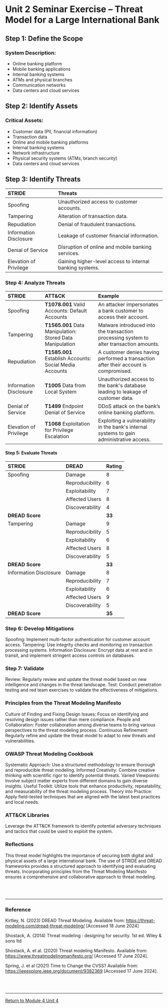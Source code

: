 # Unit 2 Seminar Exercise – Threat Model for a Large International Bank

## Step 1: Define the Scope
### System Description:
 - Online banking platform
 - Mobile banking applications
 - Internal banking systems
 - ATMs and physical branches
 - Communication networks
 - Data centers and cloud services

## Step 2: Identify Assets
### Critical Assets:
 - Customer data (PII, financial information)
 - Transaction data
 - Online and mobile banking platforms
 - Internal banking systems
 - Network infrastructure
 - Physical security systems (ATMs, branch security)
 - Data centers and cloud services

## Step 3: Identify Threats

| **STRIDE** | **Threats** |
| :--------- | :-------- |
| Spoofing | Unauthorized access to customer accounts. |
| Tampering | Alteration of transaction data. |
| Repudiation | Denial of fraudulent transactions. |
| Information Disclosure | Leakage of customer financial information. |
| Denial of Service | Disruption of online and mobile banking services. |
| Elevation of Privilege | Gaining higher-level access to internal banking systems. |

### Step 4: Analyze Threats

| **STRIDE** | **ATT&CK** | **Example** |
| :--------- | :-------- | :---------- |
| Spoofing | **T1078.001** Valid Accounts: Default Accounts | An attacker impersonates a bank customer to access their account. |
| Tampering | **T1565.001** Data Manipulation: Stored Data Manipulation | Malware introduced into the transaction processing system to alter transaction amounts. |
| Repudiation | **T1585.001** Establish Accounts: Social Media Accounts | A customer denies having performed a transaction after their account is compromised. |
| Information Disclosure | **T1005** Data from Local System | Unauthorized access to the bank's database leading to leakage of customer data. |
| Denial of Service | **T1499** Endpoint Denial of Service | DDoS attack on the bank’s online banking platform. |
| Elevation of Privilege | **T1068** Exploitation for Privilege Escalation |Exploiting a vulnerability in the bank's internal systems to gain administrative access. |

#### Step 5: Evaluate Threats

| **STRIDE** | **DREAD** | **Rating** |
| :--------- | :-------- | :---------- |
| Spoofing | Damage | 8 |
| | Reproducibility | 6 |
| | Exploitability | 7 |
| | Affected Users | 8 |
| | Discoverability | 4 |
| **DREAD Score** | | **33** |
| Tampering | Damage | 9 |
| | Reproducibility | 5 |
| | Exploitability | 6 |
| | Affected Users | 8 |
| | Discoverability | 5 |
| **DREAD Score** | | **33** |
| Information Disclosure | Damage | 8 |
| | Reproducibility | 7 |
| | Exploitability | 6 |
| | Affected Users | 9 |
| | Discoverability | 5 |
| **DREAD Score** || **35** |

### Step 6: Develop Mitigations
Spoofing: Implement multi-factor authentication for customer account access.
Tampering: Use integrity checks and monitoring on transaction processing systems.
Information Disclosure: Encrypt data at rest and in transit, and implement stringent access controls on databases.

### Step 7: Validate
Review: Regularly review and update the threat model based on new intelligence and changes in the threat landscape.
Test: Conduct penetration testing and red team exercises to validate the effectiveness of mitigations.

### Principles from the Threat Modeling Manifesto
Culture of Finding and Fixing Design Issues: Focus on identifying and resolving design issues rather than mere compliance.
People and Collaboration: Foster collaboration among diverse teams to bring various perspectives to the threat modeling process.
Continuous Refinement: Regularly refine and update the threat model to adapt to new threats and vulnerabilities.

### OWASP Threat Modeling Cookbook
Systematic Approach: Use a structured methodology to ensure thorough and reproducible threat modeling.
Informed Creativity: Combine creative thinking with scientific rigor to identify potential threats.
Varied Viewpoints: Involve subject matter experts from different domains to gain diverse insights.
Useful Toolkit: Utilize tools that enhance productivity, repeatability, and measurability of the threat modeling process.
Theory into Practice: Apply field-tested techniques that are aligned with the latest best practices and local needs.

### ATT&CK Libraries
Leverage the ATT&CK framework to identify potential adversary techniques and tactics that could be used to exploit the system.

### Reflections
This threat model highlights the importance of securing both digital and physical assets of a large international bank. The use of STRIDE and DREAD frameworks provides a structured approach to identifying and evaluating threats. Incorporating principles from the Threat Modeling Manifesto ensures a comprehensive and collaborative approach to threat modeling.

<br><br>

---

### Reference
Kirtley, N. (2023) DREAD Threat Modeling. Available from: https://threat-modeling.com/dread-threat-modeling/ [Accessed 18 June 2024]

Shostack, A. (2014) Threat modeling : designing for security. 1st ed. Wiley & sons ltd

Shostack, A. et al. (2020) Threat modeling Manifesto. Available from: https://www.threatmodelingmanifesto.org/ [Accessed 17 June 2024].

Spring, J. et al (2021) Time to Change the CVSS? Available from: https://ieeexplore.ieee.org/document/9382369 [Accessed 17 June 2024].

<br><br>

---

[Return to Module 4 Unit 4](ISM_Unit04.md)
